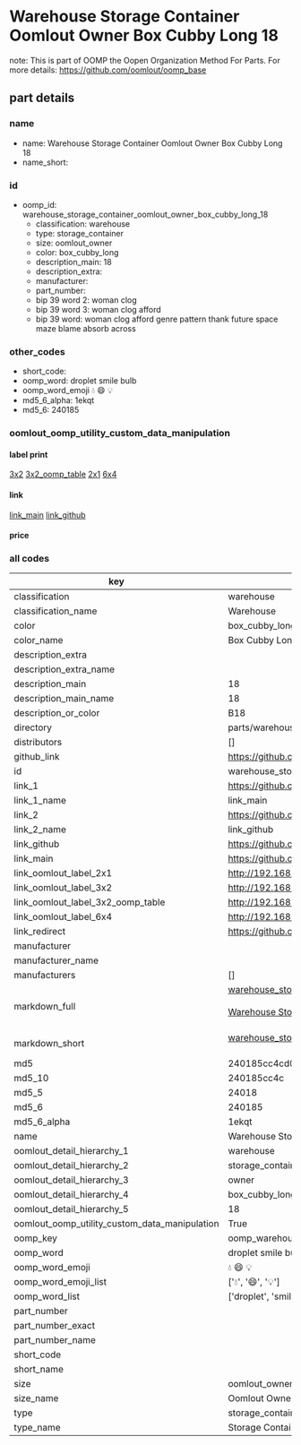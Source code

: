 # Warehouse Storage Container Oomlout Owner Box Cubby Long 18  

note: This is part of OOMP the Oopen Organization Method For Parts. For more details: https://github.com/oomlout/oomp_base

##  part details
  







### name
* name: Warehouse Storage Container Oomlout Owner Box Cubby Long 18
* name_short: 
### id
* oomp_id: warehouse_storage_container_oomlout_owner_box_cubby_long_18
  * classification: warehouse
  * type: storage_container
  * size: oomlout_owner
  * color: box_cubby_long
  * description_main: 18
  * description_extra: 
  * manufacturer: 
  * part_number: 
  * bip 39 word 2: woman clog
  * bip 39 word 3: woman clog afford
  * bip 39 word: woman clog afford genre pattern thank future space maze blame absorb across

### other_codes
* short_code: 
* oomp_word: droplet smile bulb
* oomp_word_emoji :droplet: :smile: :bulb:
* md5_6_alpha: 1ekqt
* md5_6: 240185






### oomlout_oomp_utility_custom_data_manipulation
#### label print
[3x2](http://192.168.1.245:1112/?label=oomp%201ekqt)
[3x2_oomp_table](http://192.168.1.108:1112/?label=oomp%201ekqt)
[2x1](http://192.168.1.242:1112/?label=oomp%201ekqt)
[6x4](http://192.168.1.55:1112/?label=oomp%201ekqt)    

#### link

[link_main](https://github.com/oomlout/oomlout_oomp_version_1_messy/tree/main/parts/warehouse_storage_container_oomlout_owner_box_cubby_long_18) [link_github](https://github.com/oomlout/oomlout_oomp_version_1_messy/tree/main/parts/warehouse_storage_container_oomlout_owner_box_cubby_long_18)                             

#### price







### all codes 
| key | value |  
| --- | --- |  
| classification | warehouse |  
| classification_name | Warehouse |  
| color | box_cubby_long |  
| color_name | Box Cubby Long |  
| description_extra |  |  
| description_extra_name |  |  
| description_main | 18 |  
| description_main_name | 18 |  
| description_or_color | B18 |  
| directory | parts/warehouse_storage_container_oomlout_owner_box_cubby_long_18 |  
| distributors | [] |  
| github_link | https://github.com/oomlout/oomlout_oomp_part_src/tree/main/parts/warehouse_storage_container_oomlout_owner_box_cubby_long_18 |  
| id | warehouse_storage_container_oomlout_owner_box_cubby_long_18 |  
| link_1 | https://github.com/oomlout/oomlout_oomp_version_1_messy/tree/main/parts/warehouse_storage_container_oomlout_owner_box_cubby_long_18 |  
| link_1_name | link_main |  
| link_2 | https://github.com/oomlout/oomlout_oomp_version_1_messy/tree/main/parts/warehouse_storage_container_oomlout_owner_box_cubby_long_18 |  
| link_2_name | link_github |  
| link_github | https://github.com/oomlout/oomlout_oomp_version_1_messy/tree/main/parts/warehouse_storage_container_oomlout_owner_box_cubby_long_18 |  
| link_main | https://github.com/oomlout/oomlout_oomp_version_1_messy/tree/main/parts/warehouse_storage_container_oomlout_owner_box_cubby_long_18 |  
| link_oomlout_label_2x1 | http://192.168.1.242:1112/?label=oomp%201ekqt |  
| link_oomlout_label_3x2 | http://192.168.1.245:1112/?label=oomp%201ekqt |  
| link_oomlout_label_3x2_oomp_table | http://192.168.1.108:1112/?label=oomp%201ekqt |  
| link_oomlout_label_6x4 | http://192.168.1.55:1112/?label=oomp%201ekqt |  
| link_redirect | https://github.com/oomlout/oomlout_oomp_version_1_messy/tree/main/parts/warehouse_storage_container_oomlout_owner_box_cubby_long_18 |  
| manufacturer |  |  
| manufacturer_name |  |  
| manufacturers | [] |  
| markdown_full | [warehouse_storage_container_oomlout_owner_box_cubby_long_18](none)<br>[](none)<br>[Warehouse Storage Container Oomlout Owner Box Cubby Long 18](none)<br><br> |  
| markdown_short | [warehouse_storage_container_oomlout_owner_box_cubby_long_18](none)<br><br> |  
| md5 | 240185cc4cd04bd37f50a61008cae7e7 |  
| md5_10 | 240185cc4c |  
| md5_5 | 24018 |  
| md5_6 | 240185 |  
| md5_6_alpha | 1ekqt |  
| name | Warehouse Storage Container Oomlout Owner Box Cubby Long 18 |  
| oomlout_detail_hierarchy_1 | warehouse |  
| oomlout_detail_hierarchy_2 | storage_container |  
| oomlout_detail_hierarchy_3 | owner |  
| oomlout_detail_hierarchy_4 | box_cubby_long |  
| oomlout_detail_hierarchy_5 | 18 |  
| oomlout_oomp_utility_custom_data_manipulation | True |  
| oomp_key | oomp_warehouse_storage_container_oomlout_owner_box_cubby_long_18 |  
| oomp_word | droplet smile bulb |  
| oomp_word_emoji | :droplet: :smile: :bulb: |  
| oomp_word_emoji_list | [':droplet:', ':smile:', ':bulb:'] |  
| oomp_word_list | ['droplet', 'smile', 'bulb'] |  
| part_number |  |  
| part_number_exact |  |  
| part_number_name |  |  
| short_code |  |  
| short_name |  |  
| size | oomlout_owner |  
| size_name | Oomlout Owner |  
| type | storage_container |  
| type_name | Storage Container |  
